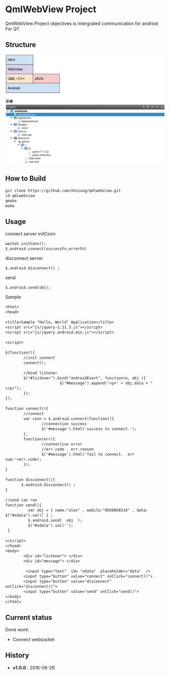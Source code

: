 # QmlWebView Project
QmlWebView Project objectives is intergrated  communication for android For QT.

## Structure 
![image](https://raw.githubusercontent.com/xhsiung/qmlwebview/master/imgs/qmlstruct.png)


## How to Build
```
git clone https://github.com/xhsiung/qmlwebview.git
cd qmlwebview
qmake
make 
```

## Usage

connect  server initConn
```initConnect
wechat.initConn();
$.android.connect(successFn,errorFn)
```

disconnect server
```
$.android.disconnect() ;
```

send
```
$.android.send(obj);
```

Sample
```
<html>
<head>

<title>Sample "Hello, World" Application</title>
<script src="js/jquery-1.11.3.js"></script>
<script src="js/jquery.android.min.js"></script>

<script>

$(function(){
        //init connect
        connect();

        //bind listener
        $("#listener").bind("androidEvent", function(e, obj ){
                        $("#message").append("<p>" + obj.data + "</p>");
        });
});

function connect(){
        //connect
        var conn = $.android.connect(function(){
                //connection success
                $('#message').html('success to connect.');
        },
        function(err){
                //connection error
                //err.code , err.reason
                $('#message').html('fail to connect.  err num:'+err.code);
        });
}

function disconnect(){
       $.android.disconnect() ;
}

//send can run
function send(){
          var obj = { name:"alex" , mobile:"0938058318" , data: $("#xdata").val() } ;
          $.android.send(  obj  );
          $("#xdata").val('');
 }

</script>
</head>
<body>
        <div id="listener"> </div>
        <div id="message"> </div>

         <input type="text"  id= "xdata"  placeholder="data"  />
        <input type="button" value="connect" onClick="connect()">
        <input type="button" value="disconnect" onClick="disconnect()">
        <input type="button" value="send" onClick="send()">
</body>
</html>

```

## Current status

Done  work:
* Connect  websocket

## History

* **v1.0.0** : 2016-06-29
